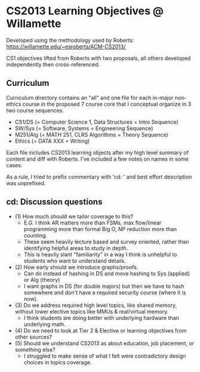 # CS2013 Learning Objectives @ Willamette

Developed using the methodology used by Roberts:
https://willamette.edu/~esroberts/ACM-CS2013/

CS1 objectives lifted from Roberts with two proposals, all others developed independently then cross-referenced.

## Curriculum

Curriculum directory contains an "all" and one file for each in-major non-ethics course in the proposed 7 course core that I conceptual organize in 3 two course sequences.
* CS1/DS (= Computer Science 1, Data Structures = Intro Sequence)
* SW/Sys (= Software, Systems = Engineering Sequence)
* M251/Alg (= MATH 251, CLRS Algorithms = Theory Sequence)
* Ethics (= DATA XXX = Writing)

Each file includes CS2013 learning objects after my high level summary of content and diff with Roberts. I've included a few notes on names in some cases.

As a rule, I tried to prefix commentary with 'cd: ' and best effort description was unprefixed.

## cd: Discussion questions
* (1) How much should we tailor coverage to this? 
	* E.G. I think AR matters more than FSMs, max flow/linear programming more than formal Big O, NP reduction more than counting. 
	* These seem heavily lecture based and survey oriented, rather than identifying helpful areas to study in depth.
	* This is heavily slant "familiarity" in a way I think is unhelpful to students who want to understand details.
* (2) How early should we introduce graphs/proofs. 
	* Can do instead of hashing in DS and move hashing to Sys (applied) or Alg (theory) 
	* I want graphs in DS (for double majors) but then we have to hash somewhere and don't have a required security course (where it is now).
* (3) Do we address required high level topics, like shared memory, without lower elective topics like MMUs & real/virtual memory.
	* I think students are doing better with underlying hardware than underlying math.
* (4) Do we need to look at Tier 2 & Elective or learning objectives from other sources?
* (5) Should we understand CS2013 as about education, job placement, or something else?
	* I struggled to make sense of what I felt were contradictory design choices in topics coverage.
